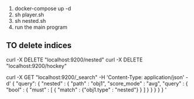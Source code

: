 1. docker-compose up -d
2. sh player.sh
3. sh nested.sh
4. run the main program

## TO delete indices
curl -X DELETE "localhost:9200/nested"
curl -X DELETE "localhost:9200/hockey"



curl -X GET "localhost:9200/_search" -H 'Content-Type: application/json' -d'
{
    "query": {
        "nested" : {
            "path" : "obj1",
            "score_mode" : "avg",
            "query" : {
                "bool" : {
                    "must" : [
                    { "match" : {"obj1.type" : "nested"} }
                    ]
                }
            }
        }
    }
}
'
